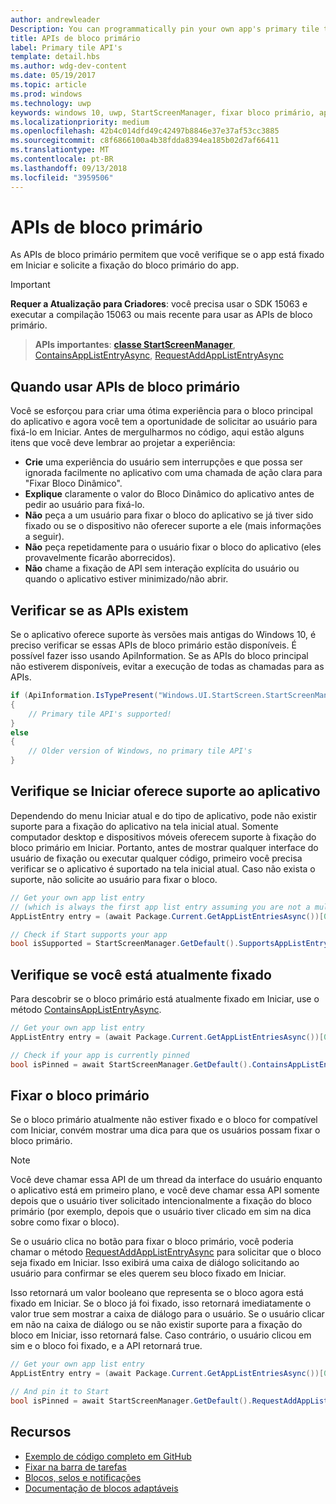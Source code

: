 ```yaml
---
author: andrewleader
Description: You can programmatically pin your own app's primary tile to Start, just like you can pin secondary tiles. And you can check whether it's currently pinned.
title: APIs de bloco primário
label: Primary tile API's
template: detail.hbs
ms.author: wdg-dev-content
ms.date: 05/19/2017
ms.topic: article
ms.prod: windows
ms.technology: uwp
keywords: windows 10, uwp, StartScreenManager, fixar bloco primário, apis de bloco primário, verificar se o bloco está fixado, bloco dinâmico
ms.localizationpriority: medium
ms.openlocfilehash: 42b4c014dfd49c42497b8846e37e37af53cc3885
ms.sourcegitcommit: c8f6866100a4b38fdda8394ea185b02d7af66411
ms.translationtype: MT
ms.contentlocale: pt-BR
ms.lasthandoff: 09/13/2018
ms.locfileid: "3959506"
---
```

# <a name="primary-tile-apis"></a>APIs de bloco primário
 

As APIs de bloco primário permitem que você verifique se o app está fixado em Iniciar e solicite a fixação do bloco primário do app.

> [!IMPORTANT]
> **Requer a Atualização para Criadores**: você precisa usar o SDK 15063 e executar a compilação 15063 ou mais recente para usar as APIs de bloco primário.

> **APIs importantes**: [**classe StartScreenManager**](https://docs.microsoft.com/uwp/api/windows.ui.startscreen.startscreenmanager), [ContainsAppListEntryAsync](https://docs.microsoft.com/uwp/api/windows.ui.startscreen.startscreenmanager#Windows_UI_StartScreen_StartScreenManager_ContainsAppListEntryAsync_Windows_ApplicationModel_Core_AppListEntry_), [RequestAddAppListEntryAsync](https://docs.microsoft.com/uwp/api/windows.ui.startscreen.startscreenmanager#Windows_UI_StartScreen_StartScreenManager_RequestAddAppListEntryAsync_Windows_ApplicationModel_Core_AppListEntry_)


## <a name="when-to-use-primary-tile-apis"></a>Quando usar APIs de bloco primário

Você se esforçou para criar uma ótima experiência para o bloco principal do aplicativo e agora você tem a oportunidade de solicitar ao usuário para fixá-lo em Iniciar. Antes de mergulharmos no código, aqui estão alguns itens que você deve lembrar ao projetar a experiência:

* **Crie** uma experiência do usuário sem interrupções e que possa ser ignorada facilmente no aplicativo com uma chamada de ação clara para "Fixar Bloco Dinâmico".
* **Explique** claramente o valor do Bloco Dinâmico do aplicativo antes de pedir ao usuário para fixá-lo.
* **Não** peça a um usuário para fixar o bloco do aplicativo se já tiver sido fixado ou se o dispositivo não oferecer suporte a ele (mais informações a seguir).
* **Não** peça repetidamente para o usuário fixar o bloco do aplicativo (eles provavelmente ficarão aborrecidos).
* **Não** chame a fixação de API sem interação explícita do usuário ou quando o aplicativo estiver minimizado/não abrir.


## <a name="checking-whether-the-apis-exist"></a>Verificar se as APIs existem

Se o aplicativo oferece suporte às versões mais antigas do Windows 10, é preciso verificar se essas APIs de bloco primário estão disponíveis. É possível fazer isso usando ApiInformation. Se as APIs do bloco principal não estiverem disponíveis, evitar a execução de todas as chamadas para as APIs.

```csharp
if (ApiInformation.IsTypePresent("Windows.UI.StartScreen.StartScreenManager"))
{
    // Primary tile API's supported!
}
else
{
    // Older version of Windows, no primary tile API's
}
```


## <a name="check-if-start-supports-your-app"></a>Verifique se Iniciar oferece suporte ao aplicativo

Dependendo do menu Iniciar atual e do tipo de aplicativo, pode não existir suporte para a fixação do aplicativo na tela inicial atual. Somente computador desktop e dispositivos móveis oferecem suporte à fixação do bloco primário em Iniciar. Portanto, antes de mostrar qualquer interface do usuário de fixação ou executar qualquer código, primeiro você precisa verificar se o aplicativo é suportado na tela inicial atual. Caso não exista o suporte, não solicite ao usuário para fixar o bloco.

```csharp
// Get your own app list entry
// (which is always the first app list entry assuming you are not a multi-app package)
AppListEntry entry = (await Package.Current.GetAppListEntriesAsync())[0];

// Check if Start supports your app
bool isSupported = StartScreenManager.GetDefault().SupportsAppListEntry(entry);
```


## <a name="check-whether-youre-currently-pinned"></a>Verifique se você está atualmente fixado

Para descobrir se o bloco primário está atualmente fixado em Iniciar, use o método [ContainsAppListEntryAsync](https://docs.microsoft.com/uwp/api/windows.ui.startscreen.startscreenmanager#Windows_UI_StartScreen_StartScreenManager_ContainsAppListEntryAsync_Windows_ApplicationModel_Core_AppListEntry_).

```csharp
// Get your own app list entry
AppListEntry entry = (await Package.Current.GetAppListEntriesAsync())[0];

// Check if your app is currently pinned
bool isPinned = await StartScreenManager.GetDefault().ContainsAppListEntryAsync(entry);
```


##  <a name="pin-your-primary-tile"></a>Fixar o bloco primário

Se o bloco primário atualmente não estiver fixado e o bloco for compatível com Iniciar, convém mostrar uma dica para que os usuários possam fixar o bloco primário.

> [!NOTE]
> Você deve chamar essa API de um thread da interface do usuário enquanto o aplicativo está em primeiro plano, e você deve chamar essa API somente depois que o usuário tiver solicitado intencionalmente a fixação do bloco primário (por exemplo, depois que o usuário tiver clicado em sim na dica sobre como fixar o bloco).

Se o usuário clica no botão para fixar o bloco primário, você poderia chamar o método [RequestAddAppListEntryAsync](https://docs.microsoft.com/uwp/api/windows.ui.startscreen.startscreenmanager#Windows_UI_StartScreen_StartScreenManager_RequestAddAppListEntryAsync_Windows_ApplicationModel_Core_AppListEntry_) para solicitar que o bloco seja fixado em Iniciar. Isso exibirá uma caixa de diálogo solicitando ao usuário para confirmar se eles querem seu bloco fixado em Iniciar.

Isso retornará um valor booleano que representa se o bloco agora está fixado em Iniciar. Se o bloco já foi fixado, isso retornará imediatamente o valor true sem mostrar a caixa de diálogo para o usuário. Se o usuário clicar em não na caixa de diálogo ou se não existir suporte para a fixação do bloco em Iniciar, isso retornará false. Caso contrário, o usuário clicou em sim e o bloco foi fixado, e a API retornará true.

```csharp
// Get your own app list entry
AppListEntry entry = (await Package.Current.GetAppListEntriesAsync())[0];

// And pin it to Start
bool isPinned = await StartScreenManager.GetDefault().RequestAddAppListEntryAsync(entry);
```


## <a name="resources"></a>Recursos

* [Exemplo de código completo em GitHub](https://github.com/WindowsNotifications/quickstart-pin-primary-tile)
* [Fixar na barra de tarefas](../pin-to-taskbar.md)
* [Blocos, selos e notificações](index.md)
* [Documentação de blocos adaptáveis](create-adaptive-tiles.md)
